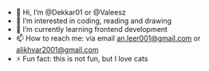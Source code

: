 - 👋 Hi, I’m @Dekkar01 or @Valeesz
- 👀 I’m interested in coding, reading and drawing
- 🌱 I’m currently learning frontend development
- 📫 How to reach me: via email an.leer001@gmail.com or alikhvar2001@gmail.com
- ⚡ Fun fact: this is not fun, but I love cats

<!---
Dekkar01/Dekkar01 is a ✨ special ✨ repository because its `README.md` (this file) appears on your GitHub profile.
You can click the Preview link to take a look at your changes.
--->
